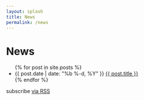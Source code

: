 ```yaml
---
layout: splash
title: News
permalink: /news
---
```


# News

<div class="home">

  <ul class="posts">
    {% for post in site.posts %}
      <li>
        <span class="post-date">{{ post.date | date: "%b %-d, %Y" }}</span>
        <a class="post-link" href="{{ post.url }}">{{ post.title }}</a>
      </li>
    {% endfor %}
  </ul>

  <p class="rss-subscribe">subscribe <a href="{{ "/feed.xml" }}">via RSS</a></p>
  
</div>


